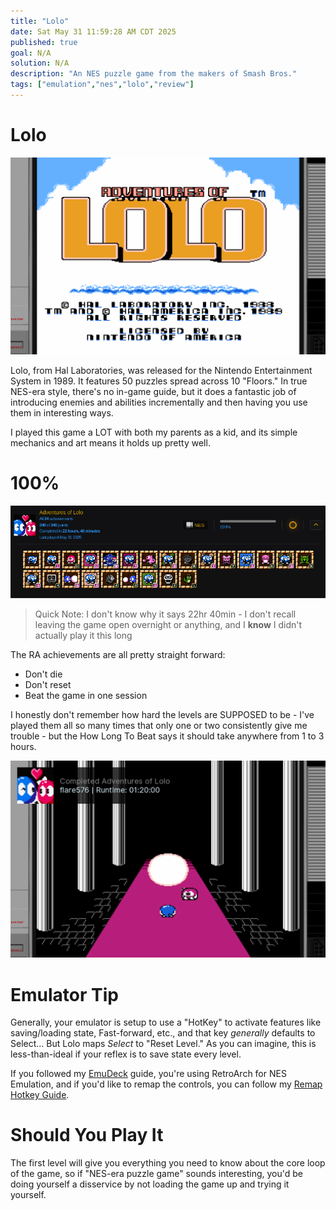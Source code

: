 ```yaml
---
title: "Lolo"
date: Sat May 31 11:59:28 AM CDT 2025
published: true
goal: N/A
solution: N/A
description: "An NES puzzle game from the makers of Smash Bros."
tags: ["emulation","nes","lolo","review"]
---
```

# Lolo

![Lolo Title](images/thumbnail/lolo_title.png)

Lolo, from Hal Laboratories, was released for the Nintendo Entertainment System in 1989. It features 50 puzzles spread across 10 "Floors." In true NES-era style, there's no in-game guide, but it does a fantastic job of introducing enemies and abilities incrementally and then having you use them in interesting ways.

I played this game a LOT with both my parents as a kid, and its simple mechanics and art means it holds up pretty well.

# 100%

![Lolo 100%](images/thumbnail/lolo_ra_details.png)

> Quick Note: I don't know why it says 22hr 40min - I don't recall leaving the game open overnight or anything, and I **know** I didn't actually play it this long

The RA achievements are all pretty straight forward:

- Don't die
- Don't reset
- Beat the game in one session

I honestly don't remember how hard the levels are SUPPOSED to be - I've played them all so many times that only one or two consistently give me trouble - but the How Long To Beat says it should take anywhere from 1 to 3 hours.

![1hr 20min](images/thumbnail/lolo_100.png)

# Emulator Tip

Generally, your emulator is setup to use a "HotKey" to activate features like saving/loading state, Fast-forward, etc., and that key _generally_ defaults to Select... But Lolo maps _Select_ to "Reset Level." As you can imagine, this is less-than-ideal if your reflex is to save state every level.

If you followed my [EmuDeck](#/steamdeck/guides/emudeck) guide, you're using RetroArch for NES Emulation, and if you'd like to remap the controls, you can follow my [Remap Hotkey Guide](#/steamdeck/guides/retroarch-remap-hotkey).

# Should You Play It

The first level will give you everything you need to know about the core loop of the game, so if "NES-era puzzle game" sounds interesting, you'd be doing yourself a disservice by not loading the game up and trying it yourself.
